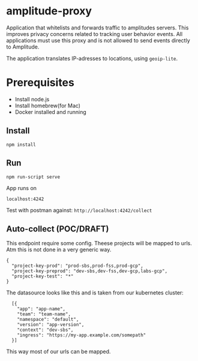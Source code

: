 # amplitude-proxy
Application that whitelists and forwards traffic to amplitudes servers. 
This improves privacy concerns related to tracking user behavior events.
All applications must use this proxy and is not allowed to send events 
directly to Amplitude.

The application translates IP-adresses to locations, using `geoip-lite`.


# Prerequisites
- Install node.js
- Install homebrew(for Mac)
- Docker installed and running

## **Install**
`npm install`

## **Run**
`npm run-script serve`

App runs on

`localhost:4242`

Test with postman against: `http://localhost:4242/collect`


## Auto-collect (POC/DRAFT)
This endpoint require some config. Theese projects will be mapped
to urls. Atm this is not done in a very generic way.
```
{
  "project-key-prod": "prod-sbs,prod-fss,prod-gcp",
  "project-key-preprod": "dev-sbs,dev-fss,dev-gcp,labs-gcp",
  "project-key-test": "*"
}
```

The datasource looks like this and is taken from our kubernetes cluster:

```
  [{
    "app": "app-name",
    "team": "team-name",
    "namespace": "default",
    "version": "app-version",
    "context": "dev-sbs",
    "ingress": "https://my-app.example.com/somepath"
  }]
```

This way most of our urls can be mapped.

